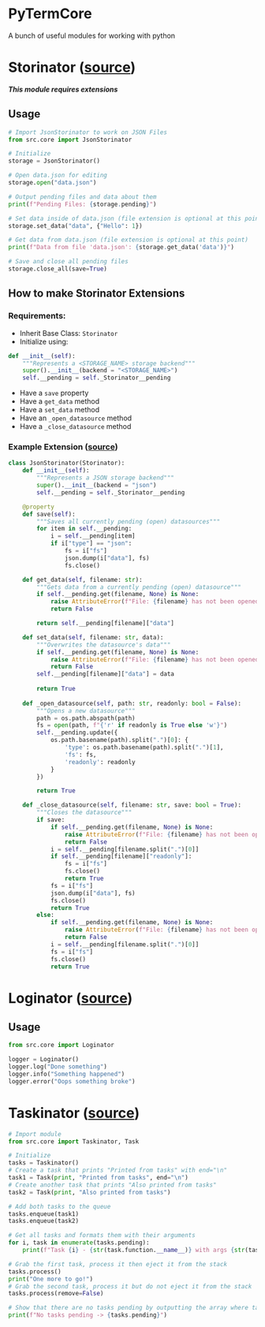 # PyTermCore
A bunch of useful modules for working with python

# Storinator ([source](https://github.com/spoopytim/PyTermCore/blob/master/src/core/storage/base.py))

**_This module requires extensions_**

## Usage
```py
# Import JsonStorinator to work on JSON Files
from src.core import JsonStorinator

# Initialize
storage = JsonStorinator()

# Open data.json for editing
storage.open("data.json")

# Output pending files and data about them
print(f"Pending Files: {storage.pending}")

# Set data inside of data.json (file extension is optional at this point)
storage.set_data("data", {"Hello": 1})

# Get data from data.json (file extension is optional at this point)
print(f"Data from file 'data.json': {storage.get_data('data')}")

# Save and close all pending files
storage.close_all(save=True)
```

## How to make Storinator Extensions
### Requirements:
  - Inherit Base Class: `Storinator`
  - Initialize using:
```py
def __init__(self):
    """Represents a <STORAGE_NAME> storage backend"""
    super().__init__(backend = "<STORAGE_NAME>")
    self.__pending = self._Storinator__pending
  ```
  - Have a `save` property
  - Have a `get_data` method
  - Have a `set_data` method
  - Have an `_open_datasource` method
  - Have a `_close_datasource` method

### Example Extension ([source](https://github.com/spoopytim/PyTermCore/blob/master/src/core/storage/extensions/json.py))
```py
class JsonStorinator(Storinator):
    def __init__(self):
	    """Represents a JSON storage backend"""
        super().__init__(backend = "json")
        self.__pending = self._Storinator__pending

    @property
    def save(self):
        """Saves all currently pending (open) datasources"""
        for item in self.__pending:
            i = self.__pending[item]
            if i["type"] == "json":
                fs = i["fs"]
                json.dump(i["data"], fs)
                fs.close()

    def get_data(self, filename: str):
        """Gets data from a currently pending (open) datasource"""
        if self.__pending.get(filename, None) is None:
            raise AttributeError(f"File: {filename} has not been opened")
            return False

        return self.__pending[filename]["data"]

    def set_data(self, filename: str, data):
        """Overwrites the datasource's data"""
        if self.__pending.get(filename, None) is None:
            raise AttributeError(f"File: {filename} has not been opened")
            return False		
        self.__pending[filename]["data"] = data
		
        return True
	
    def _open_datasource(self, path: str, readonly: bool = False):
        """Opens a new datasource"""
        path = os.path.abspath(path)
        fs = open(path, f"{'r' if readonly is True else 'w'}")
        self.__pending.update({
            os.path.basename(path).split(".")[0]: {
                'type': os.path.basename(path).split(".")[1],
                'fs': fs,
                'readonly': readonly
            }
        })

        return True

    def _close_datasource(self, filename: str, save: bool = True):
        """Closes the datasource"""
        if save:
            if self.__pending.get(filename, None) is None:
                raise AttributeError(f"File: {filename} has not been opened")
                return False
            i = self.__pending[filename.split(".")[0]]
            if self.__pending[filename]["readonly"]:
                fs = i["fs"]
                fs.close()
                return True
            fs = i["fs"]
            json.dump(i["data"], fs)
            fs.close()
            return True
        else:
            if self.__pending.get(filename, None) is None:
                raise AttributeError(f"File: {filename} has not been opened")
                return False
            i = self.__pending[filename.split(".")[0]]
            fs = i["fs"]
            fs.close()
            return True
```

# Loginator ([source](https://github.com/spoopytim/PyTermCore/blob/master/src/core/storage/base.py))

## Usage
```py
from src.core import Loginator

logger = Loginator()
logger.log("Done something")
logger.info("Something happened")
logger.error("Oops something broke")
```

# Taskinator ([source](https://github.com/spoopytim/PyTermCore/blob/master/src/core/tasks.py))
```py
# Import module
from src.core import Taskinator, Task

# Initialize
tasks = Taskinator()
# Create a task that prints "Printed from tasks" with end="\n"
task1 = Task(print, "Printed from tasks", end="\n")
# Create another task that prints "Also printed from tasks"
task2 = Task(print, "Also printed from tasks")

# Add both tasks to the queue
tasks.enqueue(task1)
tasks.enqueue(task2)

# Get all tasks and formats them with their arguments
for i, task in enumerate(tasks.pending):
	print(f"Task {i} - {str(task.function.__name__)} with args {str(task.args)} and kwargs {str(task.kwargs)}")

# Grab the first task, process it then eject it from the stack
tasks.process()
print("One more to go!")
# Grab the second task, process it but do not eject it from the stack
tasks.process(remove=False)

# Show that there are no tasks pending by outputting the array where tasks are held
print(f"No tasks pending -> {tasks.pending}")
```
